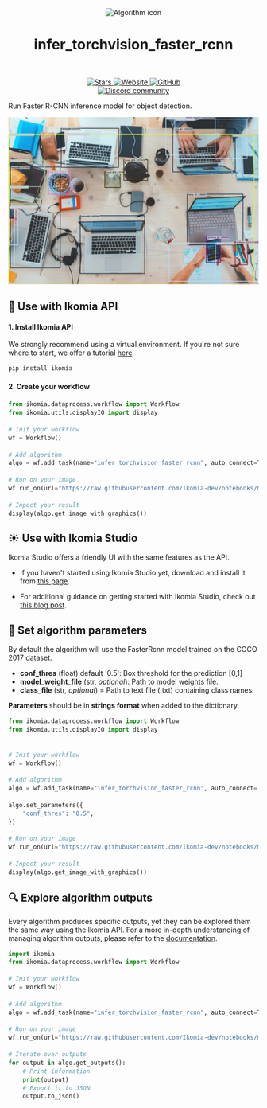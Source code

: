 <div align="center">
  <img src="https://raw.githubusercontent.com/Ikomia-hub/infer_torchvision_faster_rcnn/main/icons/pytorch-logo.png" alt="Algorithm icon">
  <h1 align="center">infer_torchvision_faster_rcnn</h1>
</div>
<br />
<p align="center">
    <a href="https://github.com/Ikomia-hub/infer_torchvision_faster_rcnn">
        <img alt="Stars" src="https://img.shields.io/github/stars/Ikomia-hub/infer_torchvision_faster_rcnn">
    </a>
    <a href="https://app.ikomia.ai/hub/">
        <img alt="Website" src="https://img.shields.io/website/http/app.ikomia.ai/en.svg?down_color=red&down_message=offline&up_message=online">
    </a>
    <a href="https://github.com/Ikomia-hub/infer_torchvision_faster_rcnn/blob/main/LICENSE.md">
        <img alt="GitHub" src="https://img.shields.io/github/license/Ikomia-hub/infer_torchvision_faster_rcnn.svg?color=blue">
    </a>    
    <br>
    <a href="https://discord.com/invite/82Tnw9UGGc">
        <img alt="Discord community" src="https://img.shields.io/badge/Discord-white?style=social&logo=discord">
    </a> 
</p>

Run Faster R-CNN inference model for object detection. 

![Desk object detection](https://raw.githubusercontent.com/Ikomia-hub/infer_torchvision_faster_rcnn/main/icons/output.jpg)

## :rocket: Use with Ikomia API

#### 1. Install Ikomia API

We strongly recommend using a virtual environment. If you're not sure where to start, we offer a tutorial [here](https://www.ikomia.ai/blog/a-step-by-step-guide-to-creating-virtual-environments-in-python).

```sh
pip install ikomia
```

#### 2. Create your workflow


```python
from ikomia.dataprocess.workflow import Workflow
from ikomia.utils.displayIO import display

# Init your workflow
wf = Workflow()

# Add algorithm
algo = wf.add_task(name="infer_torchvision_faster_rcnn", auto_connect=True)

# Run on your image  
wf.run_on(url="https://raw.githubusercontent.com/Ikomia-dev/notebooks/main/examples/img/img_work.jpg")

# Inpect your result
display(algo.get_image_with_graphics())
```

## :sunny: Use with Ikomia Studio

Ikomia Studio offers a friendly UI with the same features as the API.

- If you haven't started using Ikomia Studio yet, download and install it from [this page](https://www.ikomia.ai/studio).

- For additional guidance on getting started with Ikomia Studio, check out [this blog post](https://www.ikomia.ai/blog/how-to-get-started-with-ikomia-studio).

## :pencil: Set algorithm parameters

By default the algorithm will use the FasterRcnn model trained on the COCO 2017 dataset.

- **conf_thres** (float) default '0.5': Box threshold for the prediction [0,1]
- **model_weight_file** (str, *optional*): Path to model weights file.
- **class_file** (str, *optional*) = Path to text file (.txt) containing class names.

**Parameters** should be in **strings format**  when added to the dictionary.

```python
from ikomia.dataprocess.workflow import Workflow
from ikomia.utils.displayIO import display


# Init your workflow
wf = Workflow()

# Add algorithm
algo = wf.add_task(name="infer_torchvision_faster_rcnn", auto_connect=True)

algo.set_parameters({
    "conf_thres": "0.5",
})

# Run on your image  
wf.run_on(url="https://raw.githubusercontent.com/Ikomia-dev/notebooks/main/examples/img/img_work.jpg")

# Inpect your result
display(algo.get_image_with_graphics())
```

## :mag: Explore algorithm outputs

Every algorithm produces specific outputs, yet they can be explored them the same way using the Ikomia API. For a more in-depth understanding of managing algorithm outputs, please refer to the [documentation](https://ikomia-dev.github.io/python-api-documentation/advanced_guide/IO_management.html).

```python
import ikomia
from ikomia.dataprocess.workflow import Workflow

# Init your workflow
wf = Workflow()

# Add algorithm
algo = wf.add_task(name="infer_torchvision_faster_rcnn", auto_connect=True)

# Run on your image  
wf.run_on(url="https://raw.githubusercontent.com/Ikomia-dev/notebooks/main/examples/img/img_work.jpg")

# Iterate over outputs
for output in algo.get_outputs():
    # Print information
    print(output)
    # Export it to JSON
    output.to_json()
```

